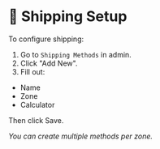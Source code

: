 # 🚚 Shipping Setup

To configure shipping:

1. Go to `Shipping Methods` in admin.
2. Click "Add New".
3. Fill out:

- Name
- Zone
- Calculator

Then click Save.

_You can create multiple methods per zone._
